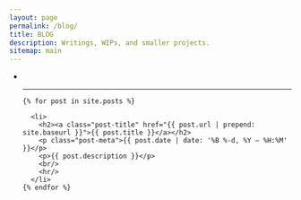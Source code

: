 ```yaml
---
layout: page
permalink: /blog/
title: BLOG
description: Writings, WIPs, and smaller projects.
sitemap: main
---
```

<ul class="post-list">

   <li> 
    <br/>
    <hr/>
   </li>
</ul>

<ul class="post-list">

    {% for post in site.posts %}
      
      <li>
        <h2><a class="post-title" href="{{ post.url | prepend: site.baseurl }}">{{ post.title }}</a></h2>
        <p class="post-meta">{{ post.date | date: '%B %-d, %Y — %H:%M' }}</p>
        <p>{{ post.description }}</p>
        <br/>
        <hr/>
      </li>
    {% endfor %}
</ul>
